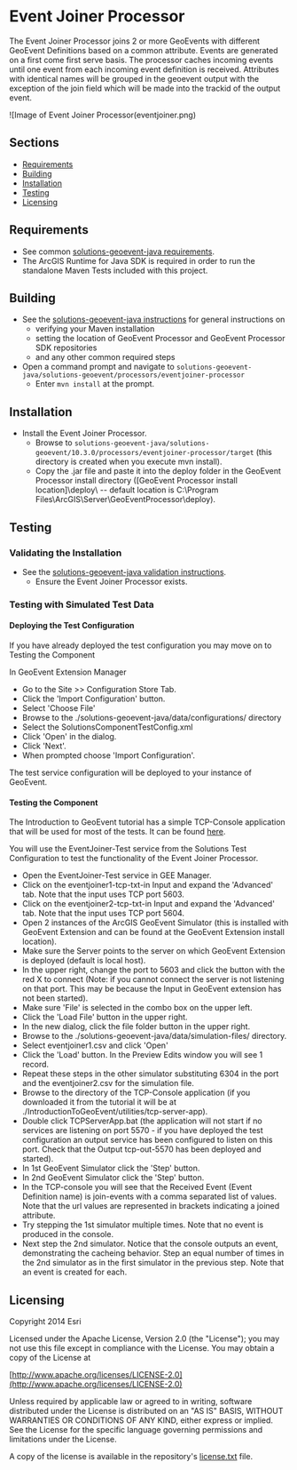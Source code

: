 # Event Joiner Processor

The Event Joiner Processor joins 2 or more GeoEvents with different GeoEvent Definitions based on a common attribute. Events are generated on a first come first serve basis. The processor caches incoming events until one event from each incoming event definition is received. Attributes with identical names will be grouped in the geoevent output with the exception of the join field which will be made into the trackid of the output event.

![Image of Event Joiner Processor(eventjoiner.png)



## Sections

* [Requirements](#requirements)
* [Building](#building)
* [Installation](#installation)
* [Testing](#testing)
* [Licensing](#licensing)

## Requirements

* See common [solutions-geoevent-java requirements](../../../README.md#requirements).
* The ArcGIS Runtime for Java SDK is required in order to run the standalone Maven Tests included with this project.

## Building 

* See the [solutions-geoevent-java instructions](../../../README.md#instructions) for general instructions on 
    * verifying your Maven installation
    * setting the location of GeoEvent Processor and GeoEvent Processor SDK repositories
    * and any other common required steps
* Open a command prompt and navigate to `solutions-geoevent-java/solutions-geoevent/processors/eventjoiner-processor`
    * Enter `mvn install` at the prompt.

## Installation

* Install the Event Joiner Processor.
    * Browse to `solutions-geoevent-java/solutions-geoevent/10.3.0/processors/eventjoiner-processor/target` (this directory is created when you execute mvn install).
    * Copy the .jar file and paste it into the deploy folder in the GeoEvent Processor install directory ([GeoEvent Processor install location]\deploy\ -- default location is C:\Program Files\ArcGIS\Server\GeoEventProcessor\deploy).


## Testing

### Validating the Installation
 
* See the [solutions-geoevent-java validation instructions](../../../README.md#validating-install).
    * Ensure the Event Joiner Processor exists.

### Testing with Simulated Test Data

#### Deploying the Test Configuration

If you have already deployed the test configuration you may move on to Testing the Component

In GeoEvent Extension Manager 

* Go to the Site >> Configuration Store Tab. 
* Click the 'Import Configuration' button. 
* Select 'Choose File'
* Browse to the ./solutions-geoevent-java/data/configurations/ directory 
* Select the SolutionsComponentTestConfig.xml 
* Click 'Open' in the dialog. 
* Click 'Next'. 
* When prompted choose 'Import Configuration'. 

The test service configuration will be deployed to your instance of GeoEvent.



#### Testing the Component

The Introduction to GeoEvent tutorial has a simple TCP-Console application that will be used for most of the tests. It can be found [here](http://www.arcgis.com/home/item.html?id=b6a35042effd44ceab3976941d36efcf).

You will use the EventJoiner-Test service from the Solutions Test Configuration to test the functionality of the Event Joiner Processor.
* Open the EventJoiner-Test service in GEE Manager. 
* Click on the eventjoiner1-tcp-txt-in Input and expand the 'Advanced' tab. Note that the input uses TCP port 5603.
* Click on the eventjoiner2-tcp-txt-in Input and expand the 'Advanced' tab. Note that the input uses TCP port 5604.
* Open 2 instances of the ArcGIS GeoEvent Simulator (this is installed with GeoEvent Extension and can be found at the GeoEvent Extension install location).
* Make sure the Server points to the server on which GeoEvent Extension is deployed (default is local host).
* In the upper right, change the port to 5603 and  click the button with the red X to connect (Note: if you cannot connect the server is not listening on that port. This may be because the Input in GeoEvent extension has not been started).
* Make sure 'File' is selected in the combo box on the upper left.
* Click the 'Load File' button in the upper right.
* In the new dialog, click the file folder button in the upper right.
* Browse to the ./solutions-geoevent-java/data/simulation-files/ directory.
* Select eventjoiner1.csv and click 'Open'
* Click the 'Load' button. In the Preview Edits window you will see 1 record.
* Repeat these steps in the other simulator substituting 6304 in the port and the eventjoiner2.csv for the simulation file.
* Browse to the directory of the TCP-Console application (if you downloaded it from the tutorial it will be at ./IntroductionToGeoEvent/utilities/tcp-server-app).
* Double click TCPServerApp.bat (the application will not start if no services are listening on port 5570 - if you have deployed the test configuration an output service has been configured to listen on this port. Check that the Output tcp-out-5570 has been deployed and started).
* In 1st GeoEvent Simulator click the 'Step' button.
* In 2nd GeoEvent Simulator click the 'Step' button.
* In the TCP-console you will see that the Received Event (Event Definition name) is join-events with a comma separated list of values. Note that the url values are represented in brackets indicating a joined attribute.
* Try stepping the 1st simulator multiple times. Note that no event is produced in the console.
* Next step the 2nd simulator. Notice that the console outputs an event, demonstrating the cacheing behavior. Step an equal number of times in the 2nd simulator as in the first simulator in the previous step. Note that an event is created for each.


## Licensing

Copyright 2014 Esri

Licensed under the Apache License, Version 2.0 (the "License");
you may not use this file except in compliance with the License.
You may obtain a copy of the License at

   [http://www.apache.org/licenses/LICENSE-2.0](http://www.apache.org/licenses/LICENSE-2.0)

Unless required by applicable law or agreed to in writing, software
distributed under the License is distributed on an "AS IS" BASIS,
WITHOUT WARRANTIES OR CONDITIONS OF ANY KIND, either express or implied.
See the License for the specific language governing permissions and
limitations under the License.

A copy of the license is available in the repository's
[license.txt](../../../license.txt) file.

